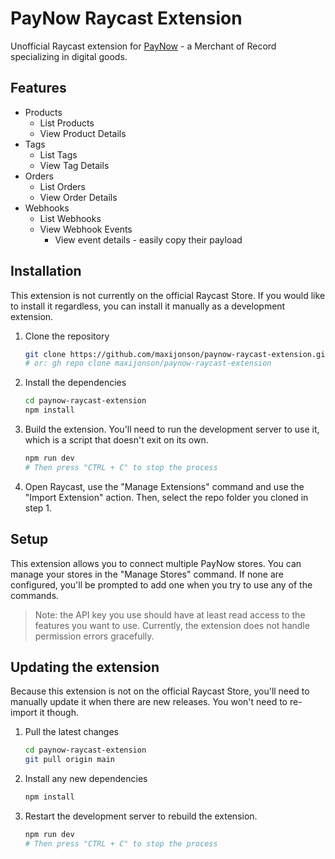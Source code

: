 # PayNow Raycast Extension

Unofficial Raycast extension for [PayNow](https://www.paynow.gg) - a Merchant of Record specializing in digital goods.

## Features

- Products
  - List Products
  - View Product Details
- Tags
  - List Tags
  - View Tag Details
- Orders
  - List Orders
  - View Order Details
- Webhooks
   - List Webhooks
   - View Webhook Events
     - View event details - easily copy their payload

## Installation

This extension is not currently on the official Raycast Store. If you would like to install it regardless, you can install it manually as a development extension.

1. Clone the repository
   ```bash
   git clone https://github.com/maxijonson/paynow-raycast-extension.git
   # or: gh repo clone maxijonson/paynow-raycast-extension
   ```
2. Install the dependencies
   ```bash
   cd paynow-raycast-extension
   npm install
   ```
3. Build the extension. You'll need to run the development server to use it, which is a script that doesn't exit on its own.
   ```bash
   npm run dev
   # Then press "CTRL + C" to stop the process
   ```
4. Open Raycast, use the "Manage Extensions" command and use the "Import Extension" action. Then, select the repo folder you cloned in step 1.

## Setup

This extension allows you to connect multiple PayNow stores. You can manage your stores in the "Manage Stores" command. If none are configured, you'll be prompted to add one when you try to use any of the commands.

> Note: the API key you use should have at least read access to the features you want to use. Currently, the extension does not handle permission errors gracefully.

## Updating the extension

Because this extension is not on the official Raycast Store, you'll need to manually update it when there are new releases. You won't need to re-import it though.

1. Pull the latest changes
   ```bash
   cd paynow-raycast-extension
   git pull origin main
   ```
2. Install any new dependencies
   ```bash
   npm install
   ```
3. Restart the development server to rebuild the extension.
   ```bash
   npm run dev
   # Then press "CTRL + C" to stop the process
   ```
